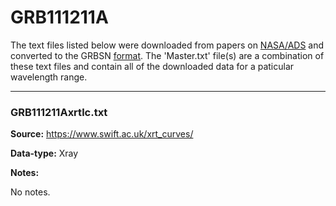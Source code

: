 # GRB111211A

The text files listed below were downloaded from papers on [NASA/ADS](https://ui.adsabs.harvard.edu) and converted to the GRBSN [format](https://github.com/GabrielF98/GRBSNWebtool/tree/master/Webtool/static/SourceData). The 'Master.txt' file(s) are a combination of these text files and contain all of the downloaded data for a paticular wavelength range.

***

### GRB111211Axrtlc.txt

**Source:** https://www.swift.ac.uk/xrt_curves/

**Data-type:** Xray

**Notes:**

No notes.